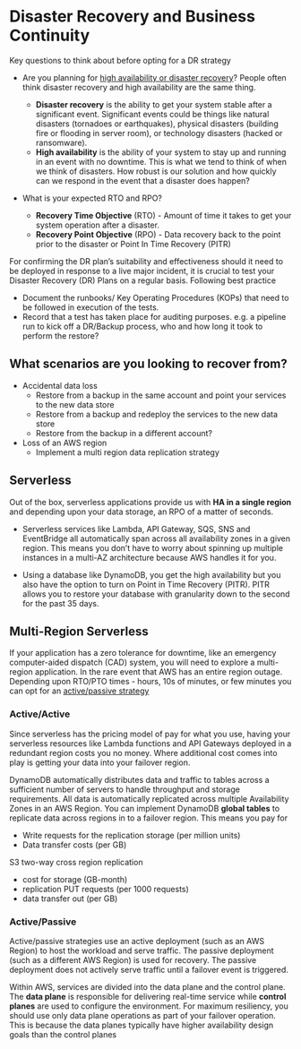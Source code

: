 # Disaster Recovery and Business Continuity

Key questions to think about before opting for a DR strategy

* Are you planning for [high availability or disaster recovery](https://www.readysetcloud.io/blog/allen.helton/is-serverless-disaster-recovery-worth-it/)? People often think disaster recovery and high availability are the same thing.
  * **Disaster recovery** is the ability to get your system stable after a significant event. Significant events could be things like natural disasters (tornadoes or earthquakes), physical disasters (building fire or flooding in server room), or technology disasters (hacked or ransomware).
  * **High availability** is the ability of your system to stay up and running in an event with no downtime. This is what we tend to think of when we think of disasters. How robust is our solution and how quickly can we respond in the event that a disaster does happen?

* What is your expected RTO and RPO?
  * **Recovery Time Objective** (RTO) - Amount of time it takes to get your system operation after a disaster.
  * **Recovery Point Objective** (RPO) - Data recovery back to the point prior to the disaster or Point In Time Recovery (PITR)

For confirming the DR plan’s suitability and effectiveness should it need to be deployed in response to a live major incident, it is crucial to test your Disaster Recovery (DR) Plans on a regular basis. Following best practice

* Document the runbooks/ Key Operating Procedures (KOPs) that need to be followed in execution of the tests.
* Record that a test has taken place for auditing purposes. e.g. a pipeline run to kick off a DR/Backup process, who and how long it took to perform the restore?

## What scenarios are you looking to recover from?

* Accidental data loss
  * Restore from a backup in the same account and point your services to the new data store
  * Restore from a backup and redeploy the services to the new data store
  * Restore from the backup in a different account?
* Loss of an AWS region
  * Implement a multi region data replication strategy

## Serverless

Out of the box, serverless applications provide us with **HA in a single region** and depending upon your data storage, an RPO of a matter of seconds.

* Serverless services like Lambda, API Gateway, SQS, SNS and EventBridge all automatically span across all availability zones in a given region. This means you don’t have to worry about spinning up multiple instances in a multi-AZ architecture because AWS handles it for you.

* Using a database like DynamoDB, you get the high availability but you also have the option to turn on Point in Time Recovery (PITR). PITR allows you to restore your database with granularity down to the second for the past 35 days.

## Multi-Region Serverless

If your application has a zero tolerance for downtime, like an emergency computer-aided dispatch (CAD) system, you will need to explore a multi-region application. In the rare event that AWS has an entire region outage. Depending upon RTO/PTO times - hours, 10s of minutes, or few minutes you can opt for an [active/passive strategy](https://docs.aws.amazon.com/whitepapers/latest/disaster-recovery-workloads-on-aws/disaster-recovery-options-in-the-cloud.html)

### Active/Active

Since serverless has the pricing model of pay for what you use, having your serverless resources like Lambda functions and API Gateways deployed in a redundant region costs you no money. Where additional cost comes into play is getting your data into your failover region.

DynamoDB automatically distributes data and traffic to tables across a sufficient number of servers to handle throughput and storage requirements. All data is automatically replicated across multiple Availability Zones in an AWS Region. You can implement DynamoDB **global tables** to replicate data across regions in to a failover region. This means you pay for

* Write requests for the replication storage (per million units)
* Data transfer costs (per GB)

S3 two-way cross region replication

* cost for storage (GB-month)
* replication PUT requests (per 1000 requests)
* data transfer out (per GB)

### Active/Passive

Active/passive strategies use an active deployment (such as an AWS Region) to host the workload and serve traffic. The passive deployment (such as a different AWS Region) is used for recovery. The passive deployment does not actively serve traffic until a failover event is triggered.

Within AWS, services are divided into the data plane and the control plane. The **data plane** is responsible for delivering real-time service while **control planes** are used to configure the environment. For maximum resiliency, you should use only data plane operations as part of your failover operation. This is because the data planes typically have higher availability design goals than the control planes
